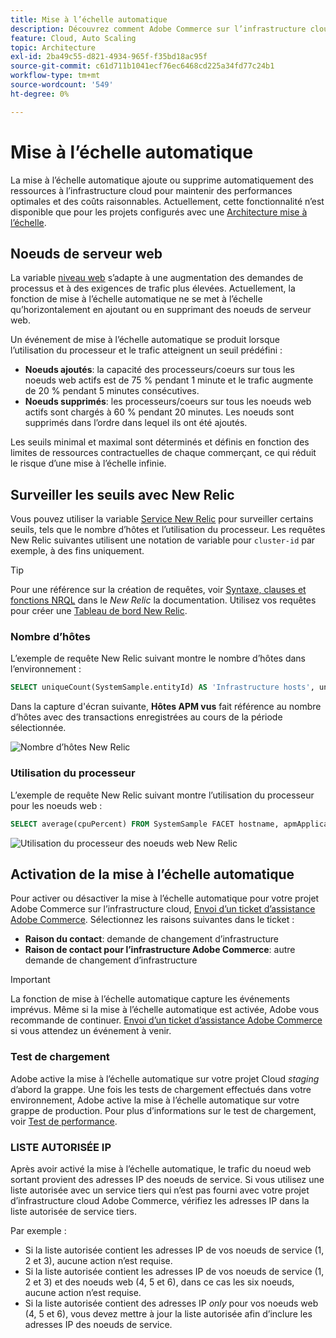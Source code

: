 ```yaml
---
title: Mise à l’échelle automatique
description: Découvrez comment Adobe Commerce sur l’infrastructure cloud peut évoluer pour répondre aux besoins en ressources.
feature: Cloud, Auto Scaling
topic: Architecture
exl-id: 2ba49c55-d821-4934-965f-f35bd18ac95f
source-git-commit: c61d711b1041ecf76ec6468cd225a34fd77c24b1
workflow-type: tm+mt
source-wordcount: '549'
ht-degree: 0%

---
```


# Mise à l’échelle automatique

La mise à l’échelle automatique ajoute ou supprime automatiquement des ressources à l’infrastructure cloud pour maintenir des performances optimales et des coûts raisonnables. Actuellement, cette fonctionnalité n’est disponible que pour les projets configurés avec une [Architecture mise à l’échelle](scaled-architecture.md).

## Noeuds de serveur web

La variable [niveau web](scaled-architecture.md#web-tier) s’adapte à une augmentation des demandes de processus et à des exigences de trafic plus élevées. Actuellement, la fonction de mise à l’échelle automatique ne se met à l’échelle qu’horizontalement en ajoutant ou en supprimant des noeuds de serveur web.

Un événement de mise à l’échelle automatique se produit lorsque l’utilisation du processeur et le trafic atteignent un seuil prédéfini :

- **Noeuds ajoutés**: la capacité des processeurs/coeurs sur tous les noeuds web actifs est de 75 % pendant 1 minute et le trafic augmente de 20 % pendant 5 minutes consécutives.
- **Noeuds supprimés**: les processeurs/coeurs sur tous les noeuds web actifs sont chargés à 60 % pendant 20 minutes. Les noeuds sont supprimés dans l’ordre dans lequel ils ont été ajoutés.

Les seuils minimal et maximal sont déterminés et définis en fonction des limites de ressources contractuelles de chaque commerçant, ce qui réduit le risque d’une mise à l’échelle infinie.

## Surveiller les seuils avec New Relic

Vous pouvez utiliser la variable [Service New Relic](../monitor/new-relic-service.md) pour surveiller certains seuils, tels que le nombre d’hôtes et l’utilisation du processeur. Les requêtes New Relic suivantes utilisent une notation de variable pour `cluster-id` par exemple, à des fins uniquement.

>[!TIP]
>
>Pour une référence sur la création de requêtes, voir [Syntaxe, clauses et fonctions NRQL](https://docs.newrelic.com/docs/query-your-data/nrql-new-relic-query-language/get-started/nrql-syntax-clauses-functions/) dans le _New Relic_ la documentation.
>Utilisez vos requêtes pour créer une [Tableau de bord New Relic](https://docs.newrelic.com/docs/query-your-data/explore-query-data/dashboards/introduction-dashboards/).

### Nombre d’hôtes

L’exemple de requête New Relic suivant montre le nombre d’hôtes dans l’environnement :

```sql
SELECT uniqueCount(SystemSample.entityId) AS 'Infrastructure hosts', uniqueCount(Transaction.host) AS 'APM hosts seen' FROM SystemSample, Transaction where (Transaction.appName = 'cluster-id_stg' AND Transaction.transactionType = 'Web') OR SystemSample.apmApplicationNames LIKE '%|cluster-id_stg|%' TIMESERIES SINCE 3 HOURS AGO
```

Dans la capture d&#39;écran suivante, **Hôtes APM vus** fait référence au nombre d’hôtes avec des transactions enregistrées au cours de la période sélectionnée.

![Nombre d’hôtes New Relic](../../assets/new-relic/host-count.png)

### Utilisation du processeur

L’exemple de requête New Relic suivant montre l’utilisation du processeur pour les noeuds web :

```sql
SELECT average(cpuPercent) FROM SystemSample FACET hostname, apmApplicationNames WHERE instanceType LIKE 'c%' TIMESERIES SINCE 3 HOURS AGO
```

![Utilisation du processeur des noeuds web New Relic](../../assets/new-relic/web-node-cpu-usage.png)

## Activation de la mise à l’échelle automatique

Pour activer ou désactiver la mise à l’échelle automatique pour votre projet Adobe Commerce sur l’infrastructure cloud, [Envoi d’un ticket d’assistance Adobe Commerce](https://experienceleague.adobe.com/docs/commerce-knowledge-base/kb/help-center-guide/magento-help-center-user-guide.html#submit-ticket). Sélectionnez les raisons suivantes dans le ticket :

- **Raison du contact**: demande de changement d’infrastructure
- **Raison de contact pour l’infrastructure Adobe Commerce**: autre demande de changement d’infrastructure

>[!IMPORTANT]
>
>La fonction de mise à l’échelle automatique capture les événements imprévus. Même si la mise à l’échelle automatique est activée, Adobe vous recommande de continuer. [Envoi d’un ticket d’assistance Adobe Commerce](https://experienceleague.adobe.com/docs/commerce-knowledge-base/kb/help-center-guide/magento-help-center-user-guide.html#submit-ticket) si vous attendez un événement à venir.

### Test de chargement

Adobe active la mise à l’échelle automatique sur votre projet Cloud _staging_ d’abord la grappe. Une fois les tests de chargement effectués dans votre environnement, Adobe active la mise à l’échelle automatique sur votre grappe de production. Pour plus d’informations sur le test de chargement, voir [Test de performance](../launch/checklist.md#performance-testing).

### LISTE AUTORISÉE IP

Après avoir activé la mise à l’échelle automatique, le trafic du noeud web sortant provient des adresses IP des noeuds de service. Si vous utilisez une liste autorisée avec un service tiers qui n’est pas fourni avec votre projet d’infrastructure cloud Adobe Commerce, vérifiez les adresses IP dans la liste autorisée de service tiers.

Par exemple :

- Si la liste autorisée contient les adresses IP de vos noeuds de service (1, 2 et 3), aucune action n’est requise.
- Si la liste autorisée contient les adresses IP de vos noeuds de service (1, 2 et 3) et des noeuds web (4, 5 et 6), dans ce cas les six noeuds, aucune action n’est requise.
- Si la liste autorisée contient des adresses IP _only_ pour vos noeuds web (4, 5 et 6), vous devez mettre à jour la liste autorisée afin d’inclure les adresses IP des noeuds de service.
